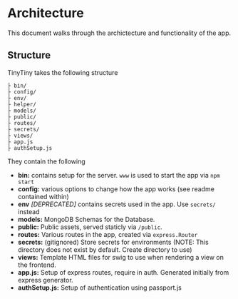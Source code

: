 # Architecture

This document walks through the archictecture and functionality of the app.

## Structure

TinyTiny takes the following structure

```
├ bin/
├ config/
├ env/
├ helper/
├ models/
├ public/
├ routes/
├ secrets/
├ views/
├ app.js
├ authSetup.js
```

They contain the following

+ **bin:** contains setup for the server. `www` is used to start the app via `npm start`
+ **config:** various options to change how the app works (see readme contained within)
+ **env** _\[DEPRECATED]_ contains secrets used in the app. Use `secrets/` instead
+ **models:** MongoDB Schemas for the Database.
+ **public:** Public assets, served staticly via `/public`.
+ **routes:** Various routes in the app, created via `express.Router`
+ **secrets:** (gitignored) Store secrets for environments (NOTE: This directory does not exist by default. Create directory to use)
+ **views:** Template HTML files for swig to use when rendering a view on the frontend.
+ **app.js:** Setup of express routes, require in auth. Generated initially from express generator.
+ **authSetup.js:** Setup of authentication using passport.js
